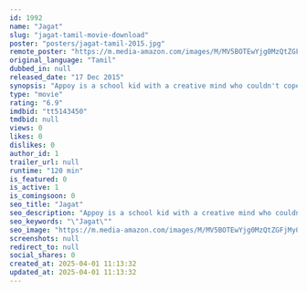 ```yaml
---
id: 1992
name: "Jagat"
slug: "jagat-tamil-movie-download"
poster: "posters/jagat-tamil-2015.jpg"
remote_poster: "https://m.media-amazon.com/images/M/MV5BOTEwYjg0MzQtZGFjMy00MzRkLTk1ODgtY2UzOTMzZGYyMzExXkEyXkFqcGdeQXVyMzIwNTAyNzk@._V1_SX300.jpg"
original_language: "Tamil"
dubbed_in: null
released_date: "17 Dec 2015"
synopsis: "Appoy is a school kid with a creative mind who couldn't cope up with the formal system. All the while he got attention through his art. When he was forced to the edge of the system he begin to lose his identity. Later he is pushed..."
type: "movie"
rating: "6.9"
imdbid: "tt5143450"
tmdbid: null
views: 0
likes: 0
dislikes: 0
author_id: 1
trailer_url: null
runtime: "120 min"
is_featured: 0
is_active: 1
is_comingsoon: 0
seo_title: "Jagat"
seo_description: "Appoy is a school kid with a creative mind who couldn't cope up with the formal system. All the while he got attention through his art. When he was forced to the edge of the system he begin to lose his identity. Later he is pushed..."
seo_keywords: "\"Jagat\""
seo_image: "https://m.media-amazon.com/images/M/MV5BOTEwYjg0MzQtZGFjMy00MzRkLTk1ODgtY2UzOTMzZGYyMzExXkEyXkFqcGdeQXVyMzIwNTAyNzk@._V1_SX300.jpg"
screenshots: null
redirect_to: null
social_shares: 0
created_at: 2025-04-01 11:13:32
updated_at: 2025-04-01 11:13:32
---
```


